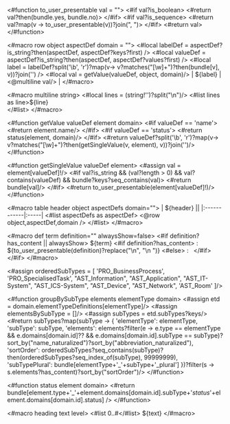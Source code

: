 <#function to_user_presentable val = "">
  <#if val?is_boolean>
    <#return val?then(bundle.yes, bundle.no)>
  </#if>
  <#if val?is_sequence>
    <#return val?map(v -> to_user_presentable(v))?join(", ")>
  </#if>
  <#return val>
</#function>

<#macro row object aspectDef domain = "">
  <#local labelDef = aspectDef?is_string?then(aspectDef, aspectDef?keys?first) />
  <#local valueDef = aspectDef?is_string?then(aspectDef, aspectDef?values?first) />
  <#local label =  labelDef?split('\\b', 'r')?map(v-> v?matches("[\\w]+")?then(bundle[v], v))?join('') />
  <#local val = getValue(valueDef, object, domain)/>
  | ${label} | <@multiline val/> |
</#macro>

<#macro multiline string>
    <#local lines = (string!'')?split("\n")/>
    <#list lines as line>${line}<br/></#list>
</#macro>

<#function getValue valueDef element domain>
    <#if valueDef == 'name'>
        <#return element.name/>
    </#if>
    <#if valueDef == 'status'>
        <#return status(element, domain)/>
    </#if>
  <#return valueDef?split('\\b', 'r')?map(v-> v?matches("[\\w]+")?then(getSingleValue(v, element), v))?join('')/>
</#function>

<#function getSingleValue valueDef element>
    <#assign val = element[valueDef]!/>
    <#if val?is_string && (val?length > 0) && val?contains(valueDef) && bundle?keys?seq_contains(val)>
        <#return bundle[val]/>
    </#if>
    <#return to_user_presentable(element[valueDef]!)/>
</#function>

<#macro table header object aspectDefs domain="">
| ${header}  ||
|:------------|:-----|
<#list aspectDefs as aspectDef>
<@row object,aspectDef,domain />
</#list>
</#macro>

<#macro def term definition="" alwaysShow=false>
<#if definition?has_content || alwaysShow>
${term}
<#if definition?has_content>
: ${to_user_presentable(definition)?replace("\n", "\n ")}
<#else>
: &nbsp;
</#if>
</#if>
</#macro>

<!-- TODO verinice-veo#2773 use sort order from domain -->
<#assign orderedSubTypes = [
'PRO_BusinessProcess',
'PRO_SpecialisedTask',
"AST_Information",
"AST_Application",
"AST_IT-System",
"AST_ICS-System",
"AST_Device",
"AST_Network",
'AST_Room'
]/>

<#function groupBySubType elements elementType domain>
<#assign etd = domain.elementTypeDefinitions[elementType]/>
<#assign elementsBySubType = []/>
<#assign subTypes = etd.subTypes?keys/>
<#return subTypes?map(subType -> {
    'elementType': elementType,
    'subType': subType,
    'elements': elements?filter(e -> e.type == elementType && e.domains[domain.id]?? && e.domains[domain.id].subType == subType)?sort_by("name_naturalized")?sort_by("abbreviation_naturalized"),
    'sortOrder': orderedSubTypes?seq_contains(subType)?then(orderedSubTypes?seq_index_of(subType), 99999999),
    'subTypePlural': bundle[elementType+'_'+subType+'_plural']
})?filter(s -> s.elements?has_content)?sort_by("sortOrder")/>
</#function>

<#function status element domain>
  <#return bundle[element.type+'_'+element.domains[domain.id].subType+'_status_'+element.domains[domain.id].status] />
</#function>

<#macro heading text level>
  <#list 0..<level as i>#</#list> ${text}
</#macro>
